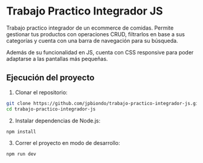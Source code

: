 # Trabajo Practico Integrador JS
Trabajo practico integrador de un ecommerce de comidas. Permite gestionar tus productos con operaciones CRUD, filtrarlos en base a sus categorías y cuenta con una barra de navegación para su búsqueda.


Además de su funcionalidad en JS, cuenta con CSS responsive para poder adaptarse a las pantallas más pequeñas.
## Ejecución del proyecto
1. Clonar el repositorio:
```sh
git clone https://github.com/jpbiondo/trabajo-practico-integrador-js.git
cd trabajo-practico-integrador-js
```
2. Instalar dependencias de Node.js:
```sh
npm install
```
3. Correr el proyecto en modo de desarrollo:
```sh
npm run dev
```
